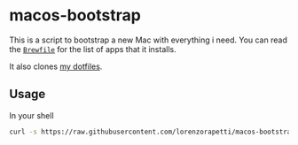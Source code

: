 # macos-bootstrap

This is a script to bootstrap a new Mac with everything i need. You can read the [`Brewfile`](./Brewfile) for the list of apps that it installs.

It also clones [my dotfiles](https://github.com/lorenzorapetti/dotfiles).

## Usage

In your shell

```sh
curl -s https://raw.githubusercontent.com/lorenzorapetti/macos-bootstrap/main/bootstrap.sh | sh
```
